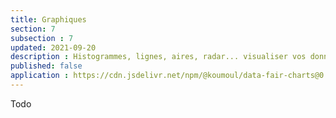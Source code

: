 ```yaml
---
title: Graphiques
section: 7
subsection : 7
updated: 2021-09-20
description : Histogrammes, lignes, aires, radar... visualiser vos données dans des graphiques interactifs!
published: false
application : https://cdn.jsdelivr.net/npm/@koumoul/data-fair-charts@0.9/dist/
---
```


Todo
